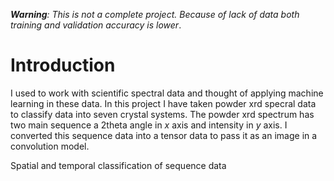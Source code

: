 ***Warning**: This is not a complete project. Because of lack of data both training and validation accuracy is lower*.
# Introduction
I used to work with scientific spectral data and thought of applying machine learning in these data. In this project I have taken powder xrd specral data to classify data into seven crystal systems. The powder xrd spectrum has two main sequence a 2theta angle in *x* axis and intensity in *y* axis. I converted this sequence data into a tensor data to pass it as an image in a convolution model.

Spatial and temporal classification of sequence data
